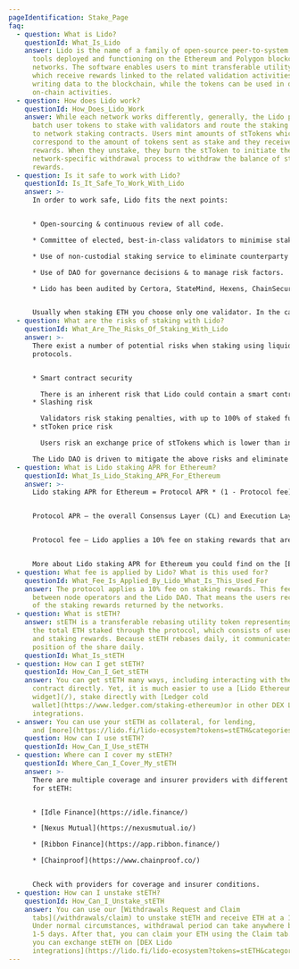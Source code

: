 ```yaml
---
pageIdentification: Stake_Page
faq:
  - question: What is Lido?
    questionId: What_Is_Lido
    answer: Lido is the name of a family of open-source peer-to-system software
      tools deployed and functioning on the Ethereum and Polygon blockchain
      networks. The software enables users to mint transferable utility tokens,
      which receive rewards linked to the related validation activities of
      writing data to the blockchain, while the tokens can be used in other
      on-chain activities.
  - question: How does Lido work?
    questionId: How_Does_Lido_Work
    answer: While each network works differently, generally, the Lido protocols
      batch user tokens to stake with validators and route the staking packages
      to network staking contracts. Users mint amounts of stTokens which
      correspond to the amount of tokens sent as stake and they receive staking
      rewards. When they unstake, they burn the stToken to initiate the
      network-specific withdrawal process to withdraw the balance of stake and
      rewards.
  - question: Is it safe to work with Lido?
    questionId: Is_It_Safe_To_Work_With_Lido
    answer: >-
      In order to work safe, Lido fits the next points:


      * Open-sourcing & continuous review of all code.

      * Committee of elected, best-in-class validators to minimise staking risk.

      * Use of non-custodial staking service to eliminate counterparty risk.

      * Use of DAO for governance decisions & to manage risk factors.

      * Lido has been audited by Certora, StateMind, Hexens, ChainSecurity, Oxorio, MixBytes, SigmaPrime, Quantstamp. Lido audits can be found in more detail [here](https://github.com/lidofinance/audits).


      Usually when staking ETH you choose only one validator. In the case of Lido you stake across many validators, minimising your staking risk.
  - question: What are the risks of staking with Lido?
    questionId: What_Are_The_Risks_Of_Staking_With_Lido
    answer: >-
      There exist a number of potential risks when staking using liquid staking
      protocols.


      * Smart contract security

        There is an inherent risk that Lido could contain a smart contract vulnerability or bug. The Lido code is open-sourced, audited and covered by an extensive bug bounty program to minimise this risk. To mitigate smart contract risks, all of the core Lido contracts are audited. Audit reports can be found [here](https://github.com/lidofinance/audits#lido-protocol-audits). Besides, Lido is covered with a massive [Immunefi bug bounty program](https://immunefi.com/bounty/lido/).
      * Slashing risk

        Validators risk staking penalties, with up to 100% of staked funds at risk if validators fail. To minimise this risk, Lido stakes across multiple professional and reputable node operators with heterogeneous setups, with additional mitigation in the form of self-coverage.
      * stToken price risk

        Users risk an exchange price of stTokens which is lower than inherent value due to withdrawal restrictions on Lido, making arbitrage and risk-free market-making impossible. The Lido DAO is driven to mitigate the above risks and eliminate them entirely to the extent possible. Despite this, they may still exist and, as such, it is our duty to communicate them.

      The Lido DAO is driven to mitigate the above risks and eliminate them entirely to the extent possible. Despite this, they may still exist.
  - question: What is Lido staking APR for Ethereum?
    questionId: What_Is_Lido_Staking_APR_For_Ethereum
    answer: >-
      Lido staking APR for Ethereum = Protocol APR * (1 - Protocol fee)


      Protocol APR — the overall Consensus Layer (CL) and Execution Layer (EL) rewards received by Lido validators to total pooled ETH estimated as the moving average of the last seven days.


      Protocol fee — Lido applies a 10% fee on staking rewards that are split between node operators and the DAO Treasury.


      More about Lido staking APR for Ethereum you could find on the [Ethereum landing page](https://lido.fi/ethereum) and in our [Docs](https://docs.lido.fi/#liquid-staking).
  - question: What fee is applied by Lido? What is this used for?
    questionId: What_Fee_Is_Applied_By_Lido_What_Is_This_Used_For
    answer: The protocol applies a 10% fee on staking rewards. This fee is split
      between node operators and the Lido DAO. That means the users receive 90%
      of the staking rewards returned by the networks.
  - question: What is stETH?
    answer: stETH is a transferable rebasing utility token representing a share of
      the total ETH staked through the protocol, which consists of user deposits
      and staking rewards. Because stETH rebases daily, it communicates the
      position of the share daily.
    questionId: What_Is_stETH
  - question: How can I get stETH?
    questionId: How_Can_I_Get_stETH
    answer: You can get stETH many ways, including interacting with the smart
      contract directly. Yet, it is much easier to use a [Lido Ethereum staking
      widget](/), stake directly with [Ledger cold
      wallet](https://www.ledger.com/staking-ethereum)or in other DEX Lido
      integrations.
  - answer: You can use your stETH as collateral, for lending,
      and [more](https://lido.fi/lido-ecosystem?tokens=stETH&categories=Earn).
    question: How can I use stETH?
    questionId: How_Can_I_Use_stETH
  - question: Where can I cover my stETH?
    questionId: Where_Can_I_Cover_My_stETH
    answer: >-
      There are multiple coverage and insurer providers with different products
      for stETH:


      * [Idle Finance](https://idle.finance/)

      * [Nexus Mutual](https://nexusmutual.io/)

      * [Ribbon Finance](https://app.ribbon.finance/)

      * [Chainproof](https://www.chainproof.co/)


      Check with providers for coverage and insurer conditions.
  - question: How can I unstake stETH?
    questionId: How_Can_I_Unstake_stETH
    answer: You can use our [Withdrawals Request and Claim
      tabs](/withdrawals/claim) to unstake stETH and receive ETH at a 1:1 ratio.
      Under normal circumstances, withdrawal period can take anywhere between
      1-5 days. After that, you can claim your ETH using the Claim tab. Also,
      you can exchange stETH on [DEX Lido
      integrations](https://lido.fi/lido-ecosystem?tokens=stETH&categories=Get).
---
```


